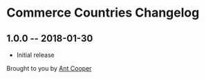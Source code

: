 # Commerce Countries Changelog

## 1.0.0 -- 2018-01-30

* Initial release

Brought to you by [Ant Cooper](http://antcooper.com)
